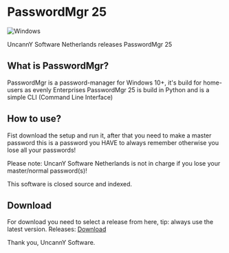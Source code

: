 # PasswordMgr 25
![Windows](https://custom-icon-badges.demolab.com/badge/Windows-10+-0078D6?logo=windows11&logoColor=white)

UncannY Software Netherlands releases PasswordMgr 25
## What is PasswordMgr?
PasswordMgr is a password-manager for Windows 10+, it's build for home-users as evenly Enterprises
PasswordMgr 25 is build in Python and is a simple CLI (Command Line Interface)
## How to use?
Fist download the setup and run it, after that you need to make a master password this is a password you HAVE to always remember otherwise you lose all your passwords!

Please note: UncanY Software Netherlands is not in charge if you lose your master/normal password(s)!

This software is closed source and indexed.

## Download

For download you need to select a release from here, tip: always use the latest version.
Releases: [Download](https://github.com/UncannY-Netherlands/PasswordMgr-25/releases)

Thank you, UncannY Software.
